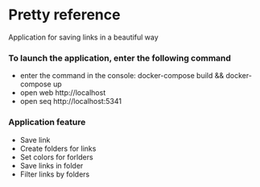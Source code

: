 # Pretty reference

Application for saving links in a beautiful way

### To launch the application,  enter the following command

- enter the command in the console: docker-compose build && docker-compose up
- open web http://localhost
- open seq http://localhost:5341

### Application feature
- Save link
- Create folders for links
- Set colors for forlders
- Save links in folder
- Filter links by folders